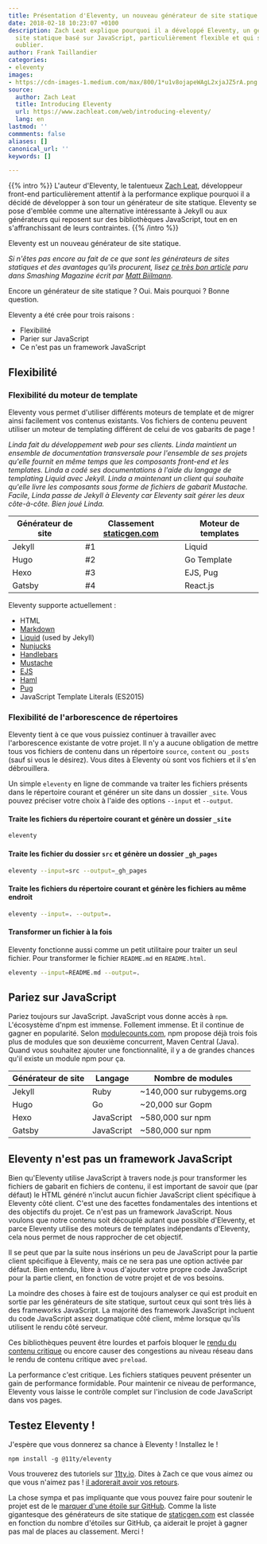 ```yaml
---
title: Présentation d'Eleventy, un nouveau générateur de site statique
date: 2018-02-18 10:23:07 +0100
description: Zach Leat explique pourquoi il a développé Eleventy, un générateur de
  site statique basé sur JavaScript, particulièrement flexible et qui sait se faire
  oublier.
author: Frank Taillandier
categories:
- eleventy
images:
- https://cdn-images-1.medium.com/max/800/1*u1v8ojapeWAgL2xjaJZ5rA.png
source:
  author: Zach Leat
  title: Introducing Eleventy
  url: https://www.zachleat.com/web/introducing-eleventy/
  lang: en
lastmod: ''
commments: false
aliases: []
canonical_url: ''
keywords: []

---
```

{{% intro %}}
L'auteur d'Eleventy, le talentueux [Zach Leat](https://twitter.com/zachleat), développeur front-end particulièrement attentif à la performance explique pourquoi il a décidé de développer à son tour un générateur de site statique. Eleventy se pose d'emblée comme une alternative intéressante à Jekyll ou aux générateurs qui reposent sur des bibliothèques JavaScript, tout en en s'affranchissant de leurs contraintes.
{{% /intro %}}

Eleventy est un nouveau générateur de site statique.

_Si n'êtes pas encore au fait de ce que sont les générateurs de sites statiques et des avantages qu'ils procurent, lisez [ce très bon article](https://www.smashingmagazine.com/2015/11/modern-static-website-generators-next-big-thing/) paru dans Smashing Magazine écrit par [Matt Biilmann](https://twitter.com/biilmann)._

Encore un générateur de site statique ? Oui. Mais pourquoi ? Bonne question.

Eleventy a été crée pour trois raisons :

* Flexibilité
* Parier sur JavaScript
* Ce n'est pas un framework JavaScript

## Flexibilité

### Flexibilité du moteur de template

Eleventy vous permet d'utiliser différents moteurs de template et de migrer ainsi facilement vos contenus existants. Vos fichiers de contenu peuvent utiliser un moteur de templating différent de celui de vos gabarits de page !

_Linda fait du développement web pour ses clients. Linda maintient un ensemble de documentation transversale pour l'ensemble de ses projets qu'elle fournit en même temps que les composants front-end et les templates. Linda a codé ses documentations à l'aide du langage de templating Liquid avec Jekyll. Linda a maintenant un client qui souhaite qu'elle livre les composants sous forme de fichiers de gabarit Mustache. Facile, Linda passe de Jekyll à Eleventy car Eleventy sait gérer les deux côte-à-côte. Bien joué Linda._

| Générateur de site | Classement [staticgen.com](https://www.staticgen.com/)  | Moteur de templates |
| --- | --- | --- |
| Jekyll | #1 | Liquid |
| Hugo | #2 | Go Template |
| Hexo | #3 | EJS, Pug |
| Gatsby | #4 | React.js |


Eleventy supporte actuellement :

* HTML
* [Markdown](https://github.com/markdown-it/markdown-it)
* [Liquid](https://www.npmjs.com/package/liquidjs) (used by Jekyll)
* [Nunjucks](https://mozilla.github.io/nunjucks/)
* [Handlebars](https://github.com/wycats/handlebars.js)
* [Mustache](https://github.com/janl/mustache.js/)
* [EJS](https://www.npmjs.com/package/ejs)
* [Haml](https://github.com/tj/haml.js)
* [Pug](https://github.com/pugjs/pug)
* JavaScript Template Literals (ES2015)

### Flexibilité de l'arborescence de répertoires

Eleventy tient à ce que vous puissiez continuer à travailler avec l'arborescence existante de votre projet. Il n'y a aucune obligation de mettre tous vos fichiers de contenu dans un répertoire `source`, `content` ou `_posts` (sauf si vous le désirez). Vous dites à Eleventy où sont vos fichiers et il s'en débrouillera.

Un simple `eleventy` en ligne de commande va traiter les fichiers présents dans le répertoire courant et générer un site dans un dossier `_site`. Vous pouvez préciser votre choix à l'aide des options `--input` et `--output`.

#### Traite les fichiers du répertoire courant et génère un dossier `_site`

```sh
eleventy
```

#### Traite les fichier du dossier `src` et génère un dossier `_gh_pages`

```sh
eleventy --input=src --output=_gh_pages
```

#### Traite les fichiers du répertoire courant et génère les fichiers au même endroit

```sh
eleventy --input=. --output=.
```

#### Transformer un fichier à la fois

Eleventy fonctionne aussi comme un petit utilitaire pour traiter un seul fichier. Pour transformer le fichier `README.md` en `README.html`.

```sh
eleventy --input=README.md --output=.
```

## Pariez sur JavaScript

Pariez toujours sur JavaScript. JavaScript vous donne accès à `npm`. L'écosystème d'npm est immense. Follement immense. Et il continue de gagner en popularité. Selon [modulecounts.com](http://www.modulecounts.com/), npm propose déjà trois fois plus de modules que son deuxième concurrent, Maven Central (Java). Quand vous souhaitez ajouter une fonctionnalité, il y a de grandes chances qu'il existe un module npm pour ça.

| Générateur de site | Langage | Nombre de modules |
| --- | --- | --- |
| Jekyll | Ruby | ~140,000 sur rubygems.org |
| Hugo | Go | ~20,000 sur Gopm |
| Hexo | JavaScript | ~580,000 sur npm |
| Gatsby | JavaScript | ~580,000 sur npm |

## Eleventy n'est pas un framework JavaScript

Bien qu'Eleventy utilise JavaScript à travers node.js pour transformer les fichiers de gabarit en fichiers de contenu, il est important de savoir que (par défaut) le HTML généré n'inclut aucun fichier JavaScript client spécifique à Eleventy côté client. C'est une des facettes fondamentales des intentions et des objectifs du projet. Ce n'est pas un framework JavaScript. Nous voulons que notre contenu soit découplé autant que possible d'Eleventy, et parce Eleventy utilise des moteurs de templates indépendants d'Eleventy, cela nous permet de nous rapprocher de cet objectif.

Il se peut que par la suite nous insérions un peu de JavaScript pour la partie client spécifique à Eleventy, mais ce ne sera pas une option activée par défaut. Bien entendu, libre à vous d'ajouter votre propre code JavaScript pour la partie client, en fonction de votre projet et de vos besoins.

La moindre des choses à faire est de toujours analyser ce qui est produit en sortie par les générateurs de site statique, surtout ceux qui sont très liés à des frameworks JavaScript. La majorité des framework JavaScript incluent du code JavaScript assez dogmatique côté client, même lorsque qu'ils utilisent le rendu côté serveur.

Ces bibliothèques peuvent être lourdes et parfois bloquer le [rendu du contenu critique](https://developers.google.com/web/fundamentals/performance/critical-rendering-path/) ou encore causer des congestions au niveau réseau dans le rendu de contenu critique avec `preload`.

La performance c'est critique. Les fichiers statiques peuvent présenter un gain de performance formidable. Pour maintenir ce niveau de performance, Eleventy vous laisse le contrôle complet sur l'inclusion de code JavaScript dans vos pages.

## Testez Eleventy !

J'espère que vous donnerez sa chance à Eleventy ! Installez le !

```
npm install -g @11ty/eleventy
```

Vous trouverez des tutoriels sur [11ty.io](https://www.11ty.io/). Dites à Zach ce que vous aimez ou que vous n'aimez pas ! [il adorerait avoir vos retours](https://twitter.com/zachleat).

La chose sympa et pas impliquante que vous pouvez faire pour soutenir le projet est de le [marquer d'une étoile sur GitHub](https://github.com/11ty/eleventy).
Comme la liste gigantesque des générateurs de site statique de [staticgen.com](https://www.staticgen.com/) est classée en fonction du nombre d'étoiles sur GitHub, ça aiderait le projet à gagner pas mal de places au classement. Merci !
